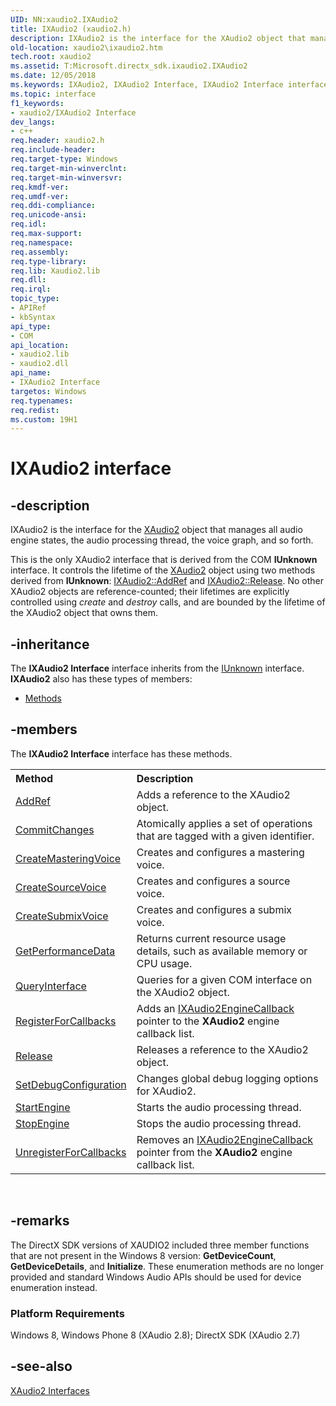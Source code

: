 ```yaml
---
UID: NN:xaudio2.IXAudio2
title: IXAudio2 (xaudio2.h)
description: IXAudio2 is the interface for the XAudio2 object that manages all audio engine states, the audio processing thread, the voice graph, and so forth.
old-location: xaudio2\ixaudio2.htm
tech.root: xaudio2
ms.assetid: T:Microsoft.directx_sdk.ixaudio2.IXAudio2
ms.date: 12/05/2018
ms.keywords: IXAudio2, IXAudio2 Interface, IXAudio2 Interface interface [XAudio2 Audio Mixing APIs], IXAudio2 Interface interface [XAudio2 Audio Mixing APIs],described, xaudio2.ixaudio2, xaudio2/IXAudio2
ms.topic: interface
f1_keywords:
- xaudio2/IXAudio2 Interface
dev_langs:
- c++
req.header: xaudio2.h
req.include-header: 
req.target-type: Windows
req.target-min-winverclnt: 
req.target-min-winversvr: 
req.kmdf-ver: 
req.umdf-ver: 
req.ddi-compliance: 
req.unicode-ansi: 
req.idl: 
req.max-support: 
req.namespace: 
req.assembly: 
req.type-library: 
req.lib: Xaudio2.lib
req.dll: 
req.irql: 
topic_type:
- APIRef
- kbSyntax
api_type:
- COM
api_location:
- xaudio2.lib
- xaudio2.dll
api_name:
- IXAudio2 Interface
targetos: Windows
req.typenames: 
req.redist: 
ms.custom: 19H1
---
```


# IXAudio2 interface


## -description


IXAudio2 is the interface for the <a href="https://docs.microsoft.com/windows/desktop/xaudio2/xaudio2-apis-portal">XAudio2</a> object that manages all audio engine states, the audio processing thread, the voice graph, and so forth. 

This is the only XAudio2 interface that is derived from the COM <b>IUnknown</b> interface. It controls the lifetime of the <a href="https://docs.microsoft.com/windows/desktop/xaudio2/xaudio2-apis-portal">XAudio2</a> object using two methods derived from <b>IUnknown</b>: <a href="https://docs.microsoft.com/windows/desktop/api/xaudio2/nf-xaudio2-ixaudio2-addref">IXAudio2::AddRef</a> and <a href="https://docs.microsoft.com/windows/desktop/api/xaudio2/nf-xaudio2-ixaudio2-release">IXAudio2::Release</a>. No other XAudio2 objects are reference-counted; their lifetimes are explicitly controlled using <i>create</i> and <i>destroy</i> calls, and are bounded by the lifetime of the XAudio2 object that owns them.


## -inheritance

The <b xmlns:loc="http://microsoft.com/wdcml/l10n">IXAudio2 Interface</b> interface inherits from the <a href="https://docs.microsoft.com/windows/desktop/api/unknwn/nn-unknwn-iunknown">IUnknown</a> interface. <b>IXAudio2</b> also has these types of members:
<ul>
<li><a href="https://docs.microsoft.com/">Methods</a></li>
</ul>

## -members

The <b>IXAudio2 Interface</b> interface has these methods.
<table class="members" id="memberListMethods">
<tr>
<th align="left" width="37%">Method</th>
<th align="left" width="63%">Description</th>
</tr>
<tr data="declared;">
<td align="left" width="37%">
<a href="https://docs.microsoft.com/windows/desktop/api/xaudio2/nf-xaudio2-ixaudio2-addref">AddRef</a>
</td>
<td align="left" width="63%">
Adds a reference to the XAudio2 object.

</td>
</tr>
<tr data="declared;">
<td align="left" width="37%">
<a href="https://docs.microsoft.com/windows/desktop/api/xaudio2/nf-xaudio2-ixaudio2-commitchanges">CommitChanges</a>
</td>
<td align="left" width="63%">
Atomically applies a set of operations that are tagged with a given identifier.

</td>
</tr>
<tr data="declared;">
<td align="left" width="37%">
<a href="https://docs.microsoft.com/windows/desktop/api/xaudio2/nf-xaudio2-ixaudio2-createmasteringvoice">CreateMasteringVoice</a>
</td>
<td align="left" width="63%">
Creates and configures a mastering voice.

</td>
</tr>
<tr data="declared;">
<td align="left" width="37%">
<a href="https://docs.microsoft.com/windows/desktop/api/xaudio2/nf-xaudio2-ixaudio2-createsourcevoice">CreateSourceVoice</a>
</td>
<td align="left" width="63%">
Creates and configures a source voice.

</td>
</tr>
<tr data="declared;">
<td align="left" width="37%">
<a href="https://docs.microsoft.com/windows/desktop/api/xaudio2/nf-xaudio2-ixaudio2-createsubmixvoice">CreateSubmixVoice</a>
</td>
<td align="left" width="63%">
Creates and configures a submix voice.

</td>
</tr>
<tr data="declared;">
<td align="left" width="37%">
<a href="https://docs.microsoft.com/windows/desktop/api/xaudio2/nf-xaudio2-ixaudio2-getperformancedata">GetPerformanceData</a>
</td>
<td align="left" width="63%">
Returns current resource usage details, such as available memory or CPU usage.

</td>
</tr>
<tr data="declared;">
<td align="left" width="37%">
<a href="https://docs.microsoft.com/windows/desktop/api/xaudio2/nf-xaudio2-ixaudio2-queryinterface">QueryInterface</a>
</td>
<td align="left" width="63%">
Queries for a given COM interface on the XAudio2 object.

</td>
</tr>
<tr data="declared;">
<td align="left" width="37%">
<a href="https://docs.microsoft.com/windows/desktop/api/xaudio2/nf-xaudio2-ixaudio2-registerforcallbacks">RegisterForCallbacks</a>
</td>
<td align="left" width="63%">
Adds an <a href="https://docs.microsoft.com/windows/desktop/api/xaudio2/nn-xaudio2-ixaudio2enginecallback">IXAudio2EngineCallback</a> pointer to the <b>XAudio2</b> engine callback list.

</td>
</tr>
<tr data="declared;">
<td align="left" width="37%">
<a href="https://docs.microsoft.com/windows/desktop/api/xaudio2/nf-xaudio2-ixaudio2-release">Release</a>
</td>
<td align="left" width="63%">
Releases a reference to the XAudio2 object.

</td>
</tr>
<tr data="declared;">
<td align="left" width="37%">
<a href="https://docs.microsoft.com/windows/desktop/api/xaudio2/nf-xaudio2-ixaudio2-setdebugconfiguration">SetDebugConfiguration</a>
</td>
<td align="left" width="63%">
Changes global debug logging options for XAudio2.

</td>
</tr>
<tr data="declared;">
<td align="left" width="37%">
<a href="https://docs.microsoft.com/windows/desktop/api/xaudio2/nf-xaudio2-ixaudio2-startengine">StartEngine</a>
</td>
<td align="left" width="63%">
Starts the audio processing thread.

</td>
</tr>
<tr data="declared;">
<td align="left" width="37%">
<a href="https://docs.microsoft.com/windows/desktop/api/xaudio2/nf-xaudio2-ixaudio2-stopengine">StopEngine</a>
</td>
<td align="left" width="63%">
Stops the audio processing thread.

</td>
</tr>
<tr data="declared;">
<td align="left" width="37%">
<a href="https://docs.microsoft.com/windows/desktop/api/xaudio2/nf-xaudio2-ixaudio2-unregisterforcallbacks">UnregisterForCallbacks</a>
</td>
<td align="left" width="63%">
Removes an <a href="https://docs.microsoft.com/windows/desktop/api/xaudio2/nn-xaudio2-ixaudio2enginecallback">IXAudio2EngineCallback</a> pointer from the <b>XAudio2</b> engine callback list.

</td>
</tr>
</table> 


## -remarks



The DirectX SDK versions of XAUDIO2 included three member functions that are not present in the Windows 8 version: <b>GetDeviceCount</b>, <b>GetDeviceDetails</b>, and <b>Initialize</b>. These enumeration methods are no longer provided and standard Windows Audio APIs should be used for device enumeration instead.

<h3><a id="Platform_Requirements"></a><a id="platform_requirements"></a><a id="PLATFORM_REQUIREMENTS"></a>Platform Requirements</h3>
Windows 8, Windows Phone 8 (XAudio 2.8); DirectX SDK (XAudio 2.7)




## -see-also




<a href="https://docs.microsoft.com/windows/desktop/xaudio2/interfaces">XAudio2 Interfaces</a>
 

 

